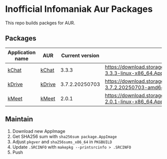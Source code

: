 # Inofficial Infomaniak Aur Packages

This repo builds packges for AUR.

## Packages

| Application name | AUR | Current version | AppImage path |
|-|-|-|-|
| [kChat](https://www.infomaniak.com/en/kchat) | [kChat](https://aur.archlinux.org/packages/kchat-appimage) | 3.3.3 | https://download.storage5.infomaniak.com/kchat/kchat-desktop-3.3.3-linux-x86_64.AppImage |
| [kDrive](https://www.infomaniak.com/en/kdrive) | [kDrive](https://aur.archlinux.org/packages/kdrive-appimage) | 3.7.2.20250703 | https://download.storage.infomaniak.com/drive/desktopclient/kDrive-3.7.2.20250703-amd64.AppImage |
| [kMeet](https://www.infomaniak.com/en/kmeet) | [kMeet](https://aur.archlinux.org/packages/kmeet-appimage) | 2.0.1 | https://download.storage5.infomaniak.com/meet/kmeet-desktop-2.0.1-linux-x86_64.AppImage |


## Maintain

1. Download new AppImage
1. Get SHA256 sum with `sha256sum package.AppImage`
1. Adjust `pkgver` and `sha256sums_x86_64` in `PKGBUILD`
1. Update `.SRCINFO` with `makepkg --printsrcinfo > .SRCINFO`
1. Push
